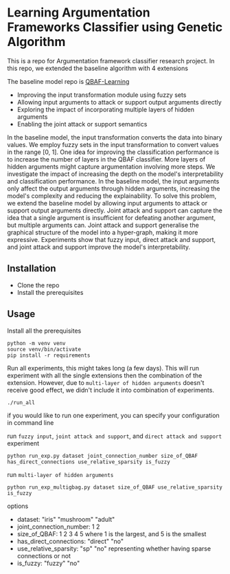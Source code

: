 # Learning Argumentation Frameworks Classifier using Genetic Algorithm

This is a repo for Argumentation framework classifier research project. In this repo, we extended the baseline algorithm with 4 extensions

The baseline model repo is [QBAF-Learning](https://github.com/jspieler/QBAF-Learning)

- Improving the input transformation module using fuzzy sets
- Allowing input arguments to attack or support output arguments directly
- Exploring the impact of incorporating multiple layers of hidden arguments
- Enabling the joint attack or support semantics

In the baseline model, the input transformation converts the data into binary values. We employ fuzzy sets in the input transformation to convert values in the range [0, 1]. One idea for improving the classification performance is to increase the number of layers in the QBAF classifier.  More layers of hidden arguments might capture argumentation involving more steps. We investigate the impact of increasing the depth on the model's interpretability and classification performance. In the baseline model, the input arguments only affect the output arguments through hidden arguments, increasing the model's complexity and reducing the explainability. To solve this problem, we extend the baseline model by allowing input arguments to attack or support output arguments directly. Joint attack and support can capture the idea that a single argument is insufficient for defeating another argument, but multiple arguments can. Joint attack and support generalise the graphical structure of the model into a hyper-graph, making it more expressive. Experiments show that fuzzy input, direct attack and support, and joint attack and support improve the model's interpretability.


## Installation

- Clone the repo
- Install the prerequisites

## Usage

Install all the prerequisites


```
python -m venv venv
source venv/bin/activate
pip install -r requirements

```

Run all experiments, this might takes long (a few days). This will run experiment with all the single extensions then the combination of the extension. However, due to `multi-layer of hidden arguments` doesn't receive good effect, we didn't include it into combination of experiments.

```
./run_all
```

if you would like to run one experiment, you can specify your configuration in 
command line

run `fuzzy input`, `joint attack and support`, and `direct attack and support`
experiment
```
python run_exp.py dataset joint_connection_number size_of_QBAF has_direct_connections use_relative_sparsity is_fuzzy
```

run `multi-layer of hidden arguments`
```
python run_exp_multigbag.py dataset size_of_QBAF use_relative_sparsity is_fuzzy
```

options 

- dataset: "iris" "mushroom" "adult"
- joint_connection_number:  1 2
- size_of_QBAF: 1 2 3 4 5 where 1 is the largest, and 5 is the smallest
- has_direct_connections: "direct" "no"
- use_relative_sparsity: "sp" "no" representing whether having sparse connections or not
- is_fuzzy: "fuzzy" "no" 


<!-- ## code structure
`run_exp.py` is the entrance of `fuzzy input`, `Joint attack and support`, and `direct attack and support`. This file parse the command line input  -->